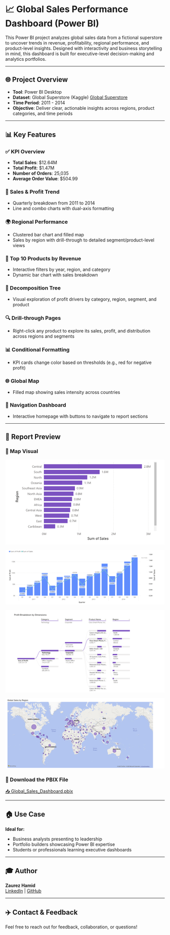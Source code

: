 # 📈 Global Sales Performance Dashboard (Power BI)

This Power BI project analyzes global sales data from a fictional superstore to uncover trends in revenue, profitability, regional performance, and product-level insights. Designed with interactivity and business storytelling in mind, this dashboard is built for executive-level decision-making and analytics portfolios.

---

## 🌐 Project Overview
- **Tool**: Power BI Desktop  
- **Dataset**: Global Superstore (Kaggle)  [Global Superstore](https://www.kaggle.com/datasets/apoorvaappz/global-super-store-dataset)
- **Time Period**: 2011 - 2014  
- **Objective**: Deliver clear, actionable insights across regions, product categories, and time periods

---

## 📊 Key Features

### ✅ KPI Overview
- **Total Sales**: $12.64M  
- **Total Profit**: $1.47M  
- **Number of Orders**: 25,035  
- **Average Order Value**: $504.99

### 📅 Sales & Profit Trend
- Quarterly breakdown from 2011 to 2014  
- Line and combo charts with dual-axis formatting

### 🌍 Regional Performance
- Clustered bar chart and filled map  
- Sales by region with drill-through to detailed segment/product-level views

### 🏬 Top 10 Products by Revenue
- Interactive filters by year, region, and category  
- Dynamic bar chart with sales breakdown

### 🔢 Decomposition Tree
- Visual exploration of profit drivers by category, region, segment, and product

### 🔍 Drill-through Pages
- Right-click any product to explore its sales, profit, and distribution across regions and segments

### 📊 Conditional Formatting
- KPI cards change color based on thresholds (e.g., red for negative profit)

### 🌐 Global Map
- Filled map showing sales intensity across countries

### 🔄 Navigation Dashboard
- Interactive homepage with buttons to navigate to report sections


---

## 📄 Report Preview
### 🔹 Map Visual

![Regional Sales Performance](https://github.com/Zaurezzh/Zaurez-Analytics-Portfolio/blob/main/Assets/Regional%20Sales%20Performance.png)

![Quarterly Profit and Sales Trend by Year](https://github.com/Zaurezzh/Zaurez-Analytics-Portfolio/blob/main/Assets/Quarterly%20Profit%20and%20Sales%20Trend%20by%20Year.png)

![Profit Breakdown](https://github.com/Zaurezzh/Zaurez-Analytics-Portfolio/blob/main/Assets/Profit%20Breakdown.png)

![Map Visual](https://github.com/Zaurezzh/Zaurez-Analytics-Portfolio/blob/main/Assets/global_map.png)



### 🧩 Download the PBIX File  
[📥 Global_Sales_Dashboard.pbix](https://github.com/Zaurezzh/Zaurez-Analytics-Portfolio/blob/main/Business_Dashboards/Global_Sales_Dashboard/Glob_Sal_Dash.pbix)

---

## 🏠 Use Case
**Ideal for:**
- Business analysts presenting to leadership  
- Portfolio builders showcasing Power BI expertise  
- Students or professionals learning executive dashboards

---


## 🎓 Author
**Zaurez Hamid**  
[LinkedIn](https://www.linkedin.com/in/zaurez-h/) | [GitHub](https://github.com/Zaurezzh)

---

## ✈️ Contact & Feedback
Feel free to reach out for feedback, collaboration, or questions!
